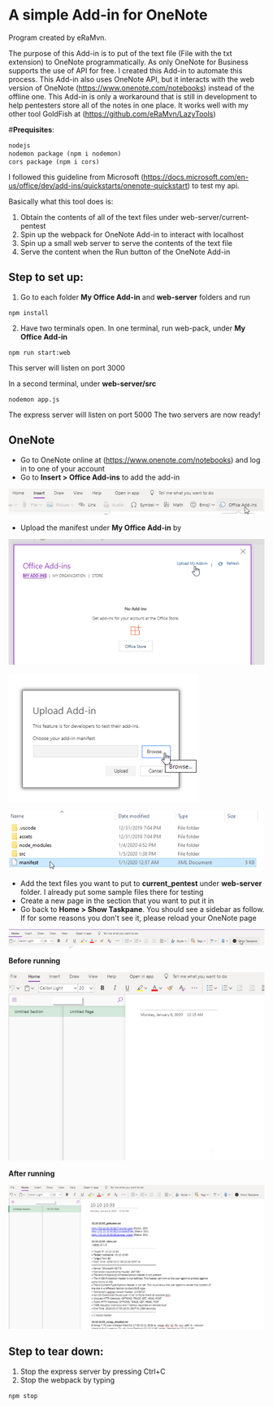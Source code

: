 # A simple Add-in for OneNote

Program created by eRaMvn. 

The purpose of this Add-in is to put of the text file (File with the txt extension) to OneNote programmatically. As only OneNote for Business supports the use of API for free. I created this Add-in to automate this process. This Add-in also uses OneNote API, but it interacts with the web version of OneNote (https://www.onenote.com/notebooks) instead of the offline one. This Add-in is only a workaround that is still in development to help pentesters store all of the notes in one place. It works well with my other tool GoldFish at (https://github.com/eRaMvn/LazyTools)

#**Prequisites**:
```
nodejs
nodemon package (npm i nodemon)
cors package (npm i cors)
```

I followed this guideline from Microsoft (https://docs.microsoft.com/en-us/office/dev/add-ins/quickstarts/onenote-quickstart) to test my api.

Basically what this tool does is:
1. Obtain the contents of all of the text files under web-server/current-pentest 
2. Spin up the webpack for OneNote Add-in to interact with localhost
3. Spin up a small web server to serve the contents of the text file
4. Serve the content when the Run button of the OneNote Add-in


## Step to set up:

1. Go to each folder **My Office Add-in** and **web-server** folders and run
```
npm install
```
2. Have two terminals open. In one terminal, run web-pack, under **My Office Add-in**
```
npm run start:web
```
This server will listen on port 3000

In a second terminal, under **web-server/src**
```
nodemon app.js
```
The express server will listen on port 5000
The two servers are now ready!

## OneNote
* Go to OneNote online at (https://www.onenote.com/notebooks) and log in to one of your account
* Go to **Insert > Office Add-ins** to add the add-in

![Insert-Add-in](images/Office-Add-ins.png)

* Upload the manifest under **My Office Add-in** by

![Upload-Add-in](images/Upload.png)

![Browse](images/Browse.png)

![manifest](images/Manifest.png)

* Add the text files you want to put to **current_pentest** under **web-server** folder. I already put some sample files there for testing
* Create a new page in the section that you want to put it in
* Go back to **Home > Show Taskpane**. You should see a sidebar as follow. If for some reasons you don't see it, please reload your OneNote page

![taskpane](images/ShowTaskpane.png)

**Before running**

![before](images/Before.png)

**After running**

![after](images/After.png)

## Step to tear down:
1. Stop the express server by pressing Ctrl+C
2. Stop the webpack by typing
```
npm stop
```